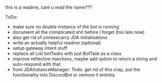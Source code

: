 this is a readme, cant u read the name???


ToDo:
- make sure no double instance of the bot is running
- document all the complicated shit before I forget (too late now)
- also get rid of unnesecarry JDA initialisations
- write an actually helpful readme (optional)
- setup gateway intent stuff
- replace all List<Object> botTasks with just BotTask as a class
- improve reflective injections, maybe add option to return a string and auto-respond with that
- from JDAInstanceManager: Todo: get rid of this crap, put the functionality into DiscordBot or remove it entirely

